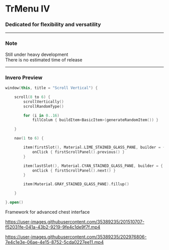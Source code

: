 # TrMenu Ⅳ

### Dedicated for flexibility and versatility

---

### Note

Still under heavy development  
There is no estimated time of release

---

### Invero Preview

```kotlin
window(this, title = "Scroll Vertical") {

    scroll(8 to 6) {
        scrollVertically()
        scrollRandomType()

        for (i in 0..16)
            fillColum { buildItem<BasicItem>(generateRandomItem()) }

    }

    nav(1 to 6) {

        item(firstSlot(), Material.LIME_STAINED_GLASS_PANE, builder = { name = "§a← LEFT" }) {
            onClick { firstScrollPanel().previous() }
        }

        item(lastSlot(), Material.CYAN_STAINED_GLASS_PANE, builder = { name = "§a→ RIGHT" }) {
            onClick { firstScrollPanel().next() }
        }

        item(Material.GRAY_STAINED_GLASS_PANE).fillup()

    }

}.open()
```

Framework for advanced chest interface

https://user-images.githubusercontent.com/35389235/201510707-f52031fe-041a-43b2-9219-9fe4c1de9f7f.mp4

https://user-images.githubusercontent.com/35389235/202976806-7e4c1e3e-06ae-4e15-8752-5cda0227ee11.mp4

